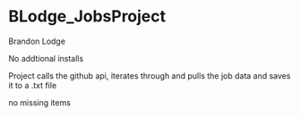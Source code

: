 # BLodge_JobsProject

Brandon Lodge

No addtional installs

Project calls the github api, iterates through and pulls the job data and saves it to a .txt file

no missing items

